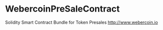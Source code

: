 # WebercoinPreSaleContract
Solidity Smart Contract Bundle for Token Presales http://www.webercoin.io
